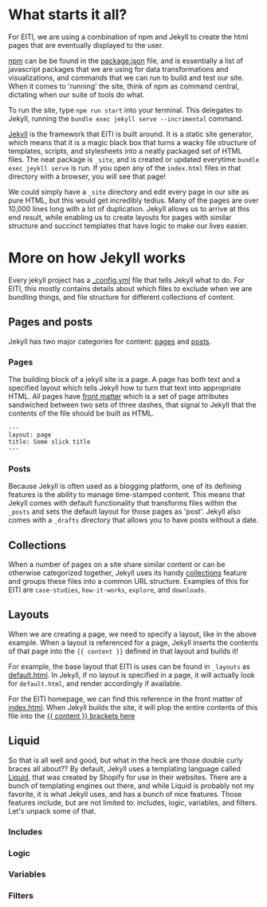 # What starts it all?

For EITI, we are using a combination of npm and Jekyll to create the html pages that are eventually displayed to the user.

[npm](https://www.npmjs.com/) can be be found in the [package.json](https://github.com/18F/doi-extractives-data/blob/dev/package.json) file, and is essentially a list of javascript packages that we are using for data transformations and visualizations, and commands that we can run to build and test our site. When it comes to 'running' the site, think of npm as command central, dictating when our suite of tools do what.

To run the site, type `npm run start` into your terminal. This delegates to Jekyll, running the `bundle exec jekyll serve --incrimental` command.

[Jekyll](https://jekyllrb.com/) is the framework that EITI is built around. It is a static site generator, which means that it is a magic black box that turns a wacky file structure of templates, scripts, and stylesheets into a neatly packaged set of HTML files. The neat package is `_site`, and is created or updated everytime `bundle exec jeykll serve` is run. If you open any of the `index.html` files in that directory with a browser, you will see that page!

We could simply have a `_site` directory and edit every page in our site as pure HTML, but this would get incredibly tedius. Many of the pages are over 10,000 lines long with a lot of duplication. Jekyll allows us to arrive at this end result, while enabling us to create layouts for pages with similar structure and succinct templates that have logic to make our lives easier.

# More on how Jekyll works

Every jekyll project has a [_config.yml](https://github.com/18F/doi-extractives-data/blob/dev/_config.yml) file that tells Jekyll what to do. For EITI, this mostly contains details about which files to exclude when we are bundling things, and file structure for different collections of content.

## Pages and posts

Jekyll has two major categories for content: [pages](https://jekyllrb.com/docs/pages/) and [posts](http://jekyllrb.com/docs/posts/).


### Pages

The building block of a jekyll site is a page. A page has both text and  a specified layout which tells Jekyll how to turn that text into appropriate HTML. All pages have [front matter](https://jekyllrb.com/docs/frontmatter/) which is a set of page attributes sandwiched between two sets of three dashes, that signal to Jekyll that the contents of the file should be built as HTML.

```
---
layout: page
title: Some slick title
---
```

### Posts

Because Jekyll is often used as a blogging platform, one of its defining features is the ability to manage time-stamped content. This means that Jekyll comes with default functionality that transforms files within the `_posts` and sets the default layout for those pages as 'post'. Jekyll also comes with a `_drafts` directory that allows you to have posts without a date.

## Collections

When a number of pages on a site share similar content or can be otherwise categorized together, Jekyll uses its handy [collections](https://jekyllrb.com/docs/collections/) feature and groups these files into a common URL structure. Examples of this for EITI are `case-studies`, `how-it-works`, `explore`, and `downloads`.


## Layouts

When we are creating a page, we need to specify a layout, like in the above example. When a layout is referenced for a page, Jekyll inserts the contents of that page into the `{{ content }}` defined in that layout and builds it!

For example, the base layout that EITI is uses can be found in `_layouts` as [default.html](https://github.com/18F/doi-extractives-data/blob/dev/_layouts/default.html). In Jekyll, if no layout is specified in a page, it will actually look for `default.html`, and render accordingly if available.

For the EITI homepage, we can find this reference in the front matter of [index.html](https://github.com/18F/doi-extractives-data/blob/dev/index.html#L2). When Jekyll builds the site, it will plop the entire contents of this file into the [{{ content }} brackets here](https://github.com/18F/doi-extractives-data/blob/dev/_layouts/default.html#L63)

## Liquid

So that is all well and good, but what in the heck are those double curly braces all about?? By default, Jekyll uses a templating language called [Liquid](https://shopify.github.io/liquid/), that was created by Shopify for use in their websites. There are a bunch of templating engines out there, and while Liquid is probably not my favorite, it is what Jekyll uses, and has a bunch of nice features. Those features include, but are not limited to: includes, logic, variables, and filters. Let's unpack some of that.

### Includes

### Logic

### Variables

### Filters





